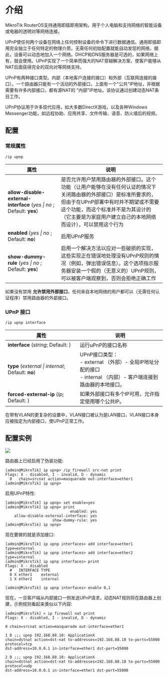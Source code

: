 <!--
 * @Author: be-engineer 41234995@qq.com
 * @Date: 2023-05-04 21:55:23
 * @LastEditors: be-engineer 41234995@qq.com
 * @LastEditTime: 2023-05-05 21:46:30
 * @FilePath: /MikroTik-doc-cn/source/Firewall_and_Quality_of_Service/UPnP/content.md
 * @Description: 这是默认设置,请设置`customMade`, 打开koroFileHeader查看配置 进行设置: https://github.com/OBKoro1/koro1FileHeader/wiki/%E9%85%8D%E7%BD%AE
-->
# 介绍

MikroTik RouterOS支持通用即插即用架构，用于个人电脑和支持网络的智能设备或电器的透明对等网络连接。

UPnP使任何两个设备在网络上任何控制设备的命令下进行数据通信。通用即插即用完全独立于任何特定的物理介质。无需任何初始配置就能自动发现的网络，据此，设备可以动态地加入一个网络。DHCP和DNS服务器是可选的，如果网络上有，就会使用。UPnP实现了一个简单而强大的NAT穿越解决方案，使客户能够从NAT后面获得完全的双向对等网络支持。

UPnP有两种接口类型。内部（本地客户连接的接口）和外部（互联网连接的接口）。一个路由器只能有一个活动的外部接口，上面有一个"公共"IP地址，并根据需要有许多内部接口，都有源NAT的 "内部"IP地址。该协议通过创建动态NAT条目工作。

UPnP协议用于许多现代应用，如大多数DirectX游戏，以及各种Windows Messenger功能，如远程协助、应用共享、文件传输、语音、防火墙后的视频。

## 配置

### 常规属性

`/ip upnp`

| 属性                                                                                             | 说明                                                                                                                                                                                                                                                         |
| ------------------------------------------------------------------------------------------------ | ------------------------------------------------------------------------------------------------------------------------------------------------------------------------------------------------------------------------------------------------------------ |
| **allow-disable-external-interface** (_yes                            \| no_ ; Default: **yes**) | 是否允许用户禁用路由器的外部接口。这个功能（让用户能够在没有任何认证的情况下关闭路由器的外部接口）是标准所要求的，但由于在UPnP部署中有时并不期望或不需要这个功能，而这个标准并不是为其设计的（它主要是为家庭用户建立自己的本地网络而设计），可以禁用这个行为 |
| **enabled** (_yes                          \| no_ ; Default: **no**)                             | 启用UPnP服务                                                                                                                                                                                                                                                 |
| **show-dummy-rule** (_yes                  \| no_ ; Default: **yes**)                            | 启用一个解决方法以应对一些破损的实现，这些实现正在错误地处理没有UPnP规则的情况（例如，弹出错误信息）。这个选项指示服务器安装一个假的（无意义的）UPnP规则，可以被客户端观察到，否则会拒绝正确工作                                                             |

如果没有禁用 **允许禁用外部接口**，任何来自本地网络的用户都可以（无需任何认证程序）禁用路由器的外部接口。

### UPnP 接口

`/ip upnp interface`

| 属性                                                               | 说明                                                                                                               |
| ------------------------------------------------------------------ | ------------------------------------------------------------------------------------------------------------------ |
| **interface** (_string_; Default: )                                | 运行uPnP的接口名称                                                                                                 |
| **type** (_external                 \| internal_; Default: **no**) | UPnP接口类型：<br>- external （外部）- 全局IP地址分配的接口<br>- internal （内部）- 客户端连接到路由器的本地接口。 |
| **forced-external-ip** (_Ip_; Default: )                           | 如果外部接口有多个IP可用，允许指定使用哪个公共IP。                                                                 |

在带有VLAN的更复杂的设置中，VLAN接口被认为是LAN接口，VLAN接口本身应被指定为内部接口，使UPnP正常工作。

## 配置实例

![](https://help.mikrotik.com/docs/download/attachments/24805490/UPnP.png?version=2&modificationDate=1587632829058&api=v2)

路由器上已经启用了伪装功能:

```shell
[admin@MikroTik] ip upnp> /ip firewall src-nat print
Flags: X - disabled, I - invalid, D - dynamic
  0   chain=srcnat action=masquerade out-interface=ether1
[admin@MikroTik] ip upnp>
```

启用UPnP特性:

```shell
[admin@MikroTik] ip upnp> set enable=yes
[admin@MikroTik] ip upnp> print
                             enabled: yes
    allow-disable-external-interface: yes
                     show-dummy-rule: yes
[admin@MikroTik] ip upnp>
```

现在要做的就是添加接口:

```shell
[admin@MikroTik] ip upnp interfaces> add interface=ether1 type=external
[admin@MikroTik] ip upnp interfaces> add interface=ether2 type=internal
[admin@MikroTik] ip upnp interfaces> print
Flags: X - disabled
  #   INTERFACE TYPE
  0 X ether1    external
  1 X ether2    internal
 
[admin@MikroTik] ip upnp interfaces> enable 0,1
```

现在，一旦客户端从内部接口一侧发送UPnP请求，动态NAT规则将在路由器上创建，示例规则看起来类似以下内容:

```shell
[admin@MikroTik] > ip firewall nat print
Flags: X - disabled, I - invalid, D - dynamic
 
0 chain=srcnat action=masquerade out-interface=ether1
 
1 D ;;; upnp 192.168.88.10: ApplicationX
chain=dstnat action=dst-nat to-addresses=192.168.88.10 to-ports=55000 protocol=tcp
dst-address=10.0.0.1 in-interface=ether1 dst-port=55000
 
2 D ;;; upnp 192.168.88.10: ApplicationX
chain=dstnat action=dst-nat to-addresses=192.168.88.10 to-ports=55000 protocol=udp
dst-address=10.0.0.1 in-interface=ether1 dst-port=55000
```

